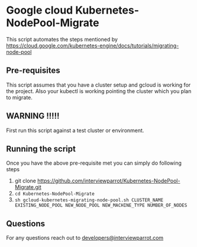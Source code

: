 # Google cloud Kubernetes-NodePool-Migrate
This script automates the steps mentioned by 
https://cloud.google.com/kubernetes-engine/docs/tutorials/migrating-node-pool

## Pre-requisites
This script assumes that you have a cluster setup and gcloud is working for the project. Also your kubectl is working pointing the cluster which you plan to migrate.


## WARNING !!!!!

First run this script against a test cluster or environment.

## Running the script
Once you have the above pre-requisite met you can simply do following steps
1. git clone https://github.com/interviewparrot/Kubernetes-NodePool-Migrate.git
2. `cd Kubernetes-NodePool-Migrate`
3. `sh gcloud-kubernetes-migrating-node-pool.sh CLUSTER_NAME EXISTING_NODE_POOL NEW_NODE_POOL NEW_MACHINE_TYPE NUMBER_OF_NODES`

## Questions
For any questions reach out to developers@interviewparrot.com

